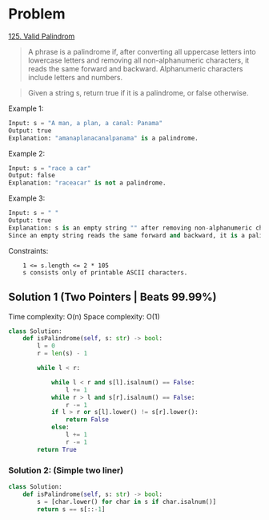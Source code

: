 # Problem

[125. Valid Palindrom](https://leetcode.com/problems/valid-palindrome/description/)

> A phrase is a palindrome if, after converting all uppercase letters into lowercase letters and removing all non-alphanumeric characters, it reads the same forward and backward. Alphanumeric characters include letters and numbers.

> Given a string s, return true if it is a palindrome, or false otherwise.



Example 1:

```python
Input: s = "A man, a plan, a canal: Panama"
Output: true
Explanation: "amanaplanacanalpanama" is a palindrome.
```

Example 2:

```python
Input: s = "race a car"
Output: false
Explanation: "raceacar" is not a palindrome.
```

Example 3:

```python
Input: s = " "
Output: true
Explanation: s is an empty string "" after removing non-alphanumeric characters.
Since an empty string reads the same forward and backward, it is a palindrome.
```


Constraints:

```
    1 <= s.length <= 2 * 105
    s consists only of printable ASCII characters.
```

## Solution 1 (Two Pointers | Beats 99.99%)

Time complexity: O(n)
Space complexity: O(1)

```python
class Solution:
    def isPalindrome(self, s: str) -> bool:
        l = 0
        r = len(s) - 1

        while l < r:

            while l < r and s[l].isalnum() == False:
                l += 1
            while r > l and s[r].isalnum() == False:
                r -= 1
            if l > r or s[l].lower() != s[r].lower():
                return False
            else:
                l += 1
                r -= 1
        return True
```


### Solution 2: (Simple two liner)


```python
class Solution:
    def isPalindrome(self, s: str) -> bool:
        s = [char.lower() for char in s if char.isalnum()]
        return s == s[::-1]
```
